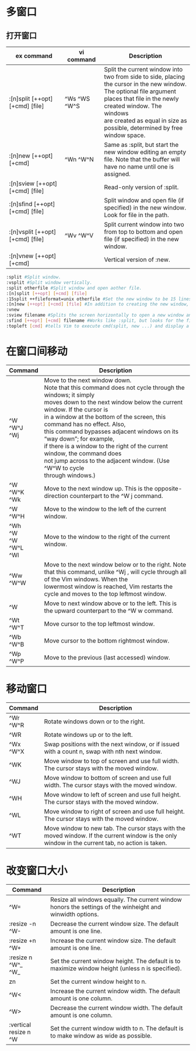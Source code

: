 # 多窗口

## 打开窗口

ex command | vi command | Description
---|---|---
:[n]split [++opt] [+cmd] [file] | ^Ws ^WS ^W^S | Split the current window into two from side to side, placing <br> the cursor in the new window. The optional file argument <br> places that file in the newly created window. The windows <br> are created as equal in size as possible, determined by free <br> window space.
:[n]new [++opt] [+cmd] | ^Wn ^W^N | Same as :split, but start the new window editing an empty <br> file. Note that the buffer will have no name until one is <br> assigned.
:[n]sview [++opt] [+cmd] [file] | | Read-only version of :split.
:[n]sfind [++opt] [+cmd] [file] | | Split window and open file (if specified) in the new window. <br> Look for file in the path.
:[n]vsplit [++opt] [+cmd] [file] | ^Wv ^W^V | Split current window into two from top to bottom and open <br> file (if specified) in the new window.
:[n]vnew [++opt] [+cmd] | | Vertical version of :new.

```bash
:split #Split window.
:vsplit #Split window vertically.
:split otherfile #Split window and open aother file.
:[n]split [++opt] [+cmd] [file] 
:15split ++fileformat=unix otherfile #Set the new window to be 15 lines tall; open file with unix file format.
:[n]new [++opt] [+cmd] [file] #In addition to creating the new window, the WinLeave, WinEnter, BufLeave, and BufEnter autocommands execute.
:vnew
:sview filename #Splits the screen horizontally to open a new window and sets the readonly for that buffer. :sview requires the filename argument.
:sfind [++opt] [+cmd] filename #Works like :split, but looks for the filename in the path. If Vim does not find the file, it doesn’t split the window.
:topleft [cmd] #tells Vim to execute cmd(split, new ...) and display a new window with the cursor at the top left if cmd opens a new file
```

# 在窗口间移动

Command | Description
---|---
^W<DOWN> <br> ^W^J <br> ^Wj | Move to the next window down. <br>Note that this command does not cycle through the windows; it simply <br>moves down to the next window below the current window. If the cursor is <br>in a window at the bottom of the screen, this command has no effect. Also, <br>this command bypasses adjacent windows on its “way down”; for example, <br>if there is a window to the right of the current window, the command does <br>not jump across to the adjacent window. (Use ^W^W to cycle <br> through windows.) 
^W<UP> <br> ^W^K <br> ^Wk | Move to the next window up. This is the opposite-direction counterpart to the ^W j command. 
^W<LEFT> <br> ^W^H | Move to the window to the left of the current window.
^Wh <br> ^W<BS> <br> ^W<RIGHT> <br> ^W^L <br> ^Wl | Move to the window to the right of the current window. 
^Ww <br> ^W^W | Move to the next window below or to the right. Note that this command, unlike ^Wj , will cycle through all of the Vim windows. When the <br>lowermost window is reached, Vim restarts the cycle and moves to the top leftmost window.
^W | Move to next window above or to the left. This is the upward counterpart to the ^W w command.
^Wt <br> ^W^T | Move cursor to the top leftmost window.
^Wb <br> ^W^B | Move cursor to the bottom rightmost window.
^Wp <br> ^W^P | Move to the previous (last accessed) window.

# 移动窗口
Command | Description
---|---
^Wr <br> ^W^R | Rotate windows down or to the right. 
^WR | Rotate windows up or to the left.
^Wx <br> ^W^X | Swap positions with the next window, or if issued with a count n, swap with nth next window.
^WK | Move window to top of screen and use full width. The cursor stays with the moved window.
^WJ | Move window to bottom of screen and use full width. The cursor stays with the moved window.
^WH | Move window to left of screen and use full height. The cursor stays with the moved window.
^WL | Move window to right of screen and use full height. The cursor stays with the moved window.
^WT | Move window to new tab. The cursor stays with the moved window. If the current window is the only window in the current tab, no action is taken.

# 改变窗口大小

Command | Description
---|---
^W= | Resize all windows equally. The current window honors the settings of the winheight and winwidth options.
:resize -n <br> ^W- | Decrease the current window size. The default amount is one line.
:resize +n <br> ^W+ | Increase the current window size. The default amount is one line.
:resize n <br> ^W^_ <br> ^W_ | Set the current window height. The default is to maximize window height (unless n is specified).
zn <ENTER> | Set the current window height to n.
^W< | Increase the current window width. The default amount is one column.
^W> | Decrease the current window width. The default amount is one column.
:vertical resize n <br> ^W | Set the current window width to n. The default is to make window as wide as possible.